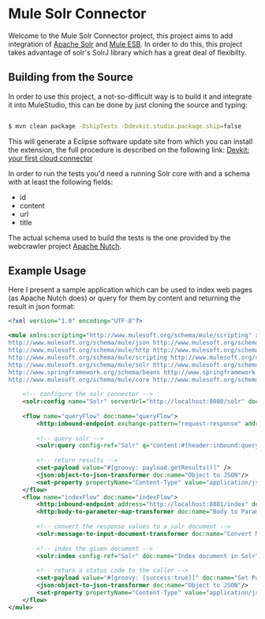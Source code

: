 Mule Solr Connector
===================

Welcome to the Mule Solr Connector project, this project aims to add integration of [Apache Solr](http://lucene.apache.org/solr/) and [Mule ESB](http://www.mulesoft.org). In order to do this, this project takes advantage of solr's SolrJ library which has a great deal of flexibilty.


Building from the Source
------------------------

In order to use this project, a not-so-difficult way is to build it and integrate it into MuleStudio, this can be done by just cloning the source and typing:

```bash

$ mvn clean package -DskipTests -Ddevkit.studio.package.skip=false

```

This will generate a Eclipse software update site from which you can install the extension, the full procedure is described on the following link:
[Devkit: your first cloud connector](http://www.mulesoft.org/documentation/display/current/Your+First+Cloud+Connector)

In order to run the tests you'd need a running Solr core with and a schema with at least the following fields:

  - id
  - content
  - url
  - title

The actual schema used to build the tests is the one provided by the webcrawler project [Apache Nutch](http://nutch.apache.org/).

Example Usage
-------------

Here I present a sample application which can be used to index web pages (as Apache Nutch does) or query for them by content and returning the result in json format:

```xml
<?xml version="1.0" encoding="UTF-8"?>

<mule xmlns:scripting="http://www.mulesoft.org/schema/mule/scripting" xmlns:json="http://www.mulesoft.org/schema/mule/json" xmlns:http="http://www.mulesoft.org/schema/mule/http" xmlns:solr="http://www.mulesoft.org/schema/mule/solr" xmlns="http://www.mulesoft.org/schema/mule/core" xmlns:doc="http://www.mulesoft.org/schema/mule/documentation" xmlns:spring="http://www.springframework.org/schema/beans" version="CE-3.3.1" xmlns:xsi="http://www.w3.org/2001/XMLSchema-instance" xsi:schemaLocation="
http://www.mulesoft.org/schema/mule/json http://www.mulesoft.org/schema/mule/json/current/mule-json.xsd 
http://www.mulesoft.org/schema/mule/http http://www.mulesoft.org/schema/mule/http/current/mule-http.xsd 
http://www.mulesoft.org/schema/mule/scripting http://www.mulesoft.org/schema/mule/scripting/current/mule-scripting.xsd 
http://www.mulesoft.org/schema/mule/solr http://www.mulesoft.org/schema/mule/solr/1.0.0/mule-solr.xsd 
http://www.springframework.org/schema/beans http://www.springframework.org/schema/beans/spring-beans-current.xsd 
http://www.mulesoft.org/schema/mule/core http://www.mulesoft.org/schema/mule/core/current/mule.xsd ">
    
    <!-- configure the solr connector -->
    <solr:config name="Solr" serverUrl="http://localhost:8080/solr" doc:name="Solr"/>
    
    <flow name="queryFlow" doc:name="queryFlow">
        <http:inbound-endpoint exchange-pattern="request-response" address="http://localhost:8081/search" doc:name="HTTP"/>
        
        <!-- query solr -->
        <solr:query config-ref="Solr" q="content:#[header:inbound:query]" doc:name="Solr" highlightField="content"/>
		
        <!-- return results -->
		<set-payload value="#[groovy: payload.getResults()]" />
        <json:object-to-json-transformer doc:name="Object to JSON"/>
        <set-property propertyName="Content-Type" value="application/json" doc:name="Property" />
    </flow>
    <flow name="indexFlow" doc:name="indexFlow">
    	<http:inbound-endpoint address="http://localhost:8081/index" doc:name="HTTP" exchange-pattern="request-response"/>
    	<http:body-to-parameter-map-transformer doc:name="Body to Parameter Map"/>
    	
    	<!-- convert the response values to a solr document -->
    	<solr:message-to-input-document-transformer doc:name="Convert Map to InputDocument"/>
    	
    	<!-- index the given document -->
    	<solr:index config-ref="Solr" doc:name="Index document in Solr"/>
    	
    	<!-- return a status code to the caller -->
    	<set-payload value="#[groovy: [success:true]]" doc:name="Set Payload"/>
    	<json:object-to-json-transformer doc:name="Object to JSON"/>
    	<set-property propertyName="Content-Type" value="application/json" doc:name="Property" />
    </flow>
</mule>
```
